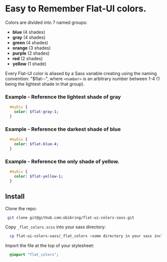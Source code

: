# Easy to Remember Flat-UI colors.

Colors are divided into 7 named groups:
  * **blue**        (4 shades)
  * **gray**        (4 shades)
  * **green**       (4 shades)
  * **orange**      (3 shades)
  * **purple**      (2 shades)
  * **red**         (2 shades)
  * **yellow**      (1 shade)

Every Flat-UI color is aliased by a Sass variable creating using the
naming convention: "$flat-<group name>-<number>", where
```<number>``` is an arbitrary number between 1-4 (1 being the lightest
shade in that group).

### Example - Reference the lightest shade of gray
```sass
  #myDiv {
    color: $flat-gray-1;
  }
```
### Example - Reference the darkest shade of blue
```sass
  #myDiv {
    color: $flat-blue-4;
  }
```
### Example - Reference the only shade of yellow.
```sass
  #myDiv {
    color: $flat-yellow-1;
  }
```

## Install
Clone the repo:
```sh
 git clone git@github.com:obibring/flat-ui-colors-sass.git
```

Copy ```_flat_colors.scss``` into your sass directory:
```sh
  cp flat-ui-colors-sass/_flat_colors <some directory in your sass include path>
```

Import the file at the top of your stylesheet:
```sass
  @import "flat_colors";
```
